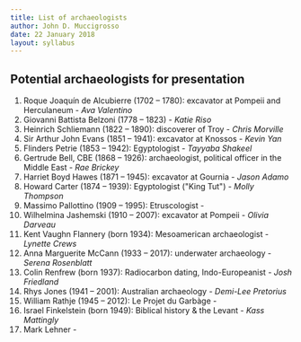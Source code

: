 ```yaml
---
title: List of archaeologists
author: John D. Muccigrosso
date: 22 January 2018
layout: syllabus
---
```


## Potential archaeologists for presentation

1. Roque Joaquín de Alcubierre (1702 – 1780): excavator at Pompeii and Herculaneum - *Ava Valentino*
1. Giovanni Battista Belzoni (1778 – 1823) - *Katie Riso*
1. Heinrich Schliemann (1822 – 1890): discoverer of Troy - *Chris Morville*
1. Sir Arthur John Evans (1851 – 1941): excavator at Knossos - *Kevin Yan*
1. Flinders Petrie (1853 – 1942): Egyptologist - *Tayyaba Shakeel*
1. Gertrude Bell, CBE (1868 – 1926): archaeologist, political officer in the Middle East - *Rae Brickey*
1. Harriet Boyd Hawes (1871 – 1945): excavator at Gournia - *Jason Adamo*
1. Howard Carter (1874 – 1939): Egyptologist ("King Tut") - *Molly Thompson*
1. Massimo Pallottino (1909 – 1995): Etruscologist - 
1. Wilhelmina Jashemski (1910 – 2007): excavator at Pompeii - *Olivia Darveau*
1. Kent Vaughn Flannery (born 1934): Mesoamerican archaeologist - *Lynette Crews*
1. Anna Marguerite McCann (1933 – 2017): underwater archaeology - *Serena Rosenblatt*
1. Colin Renfrew (born 1937): Radiocarbon dating, Indo-Europeanist - *Josh Friedland*
1. Rhys Jones (1941 – 2001): Australian archaeology - *Demi-Lee Pretorius*
1. William Rathje (1945 – 2012): Le Projet du Garbàge -
1. Israel Finkelstein (born 1949): Biblical history & the Levant - *Kass Mattingly*
1. Mark Lehner -
